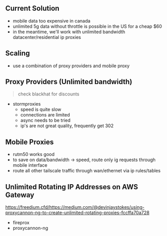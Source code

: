 ## Current Solution
- mobile data too expensive in canada
- unlimited 5g data without throttle is possible in the US for a cheap $60
- in the meantime, we'll work with unlimited bandwidth datacenter/residential ip proxies


## Scaling
- use a combination of proxy providers and mobile proxy

## Proxy Providers (Unlimited bandwidth)
> check blackhat for discounts
- stormproxies
	- speed is quite slow
	- connections are limited
	- async needs to be tried
	- ip's are not great quality, frequently get 302


## Mobile Proxies
- rutm50 works good
- to save on data/bandwidth -> speed, route only ig requests through mobile interface
- route all other tailscale traffic through wan/ethernet via ip rules/tables


## Unlimited Rotating IP Addresses on AWS Gateway
https://freedium.cfd/https://medium.com/@devinjaystokes/using-proxycannon-ng-to-create-unlimited-rotating-proxies-fccffa70a728
- fireprox
- proxycannon-ng
